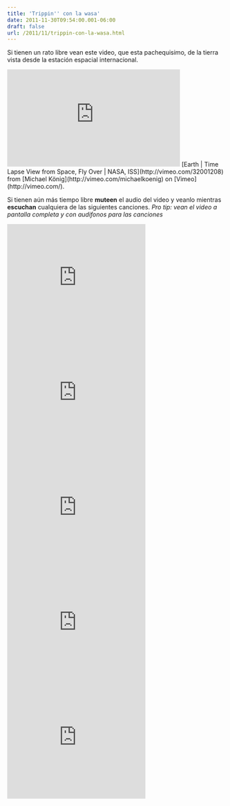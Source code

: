 ```yaml
---
title: 'Trippin'' con la wasa'
date: 2011-11-30T09:54:00.001-06:00
draft: false
url: /2011/11/trippin-con-la-wasa.html
---
```


Si tienen un rato libre vean este video, que esta pachequisimo, de la tierra vista desde la estación espacial internacional.  
<iframe allowfullscreen="" frameborder="0" height="225" mozallowfullscreen="" src="http://player.vimeo.com/video/32001208?title=0&amp;byline=0&amp;portrait=0" webkitallowfullscreen="" width="400"></iframe>  
[Earth | Time Lapse View from Space, Fly Over | NASA, ISS](http://vimeo.com/32001208) from [Michael König](http://vimeo.com/michaelkoenig) on [Vimeo](http://vimeo.com/).  
  
  
Si tienen aún más tiempo libre **muteen** el audio del video y veanlo mientras **escuchan** cualquiera de las siguientes canciones. _Pro tip: vean el video a pantalla completa y con audifonos para las canciones_  
  
  

 <object class="BLOGGER-youtube-video" classid="clsid:D27CDB6E-AE6D-11cf-96B8-444553540000" codebase="http://download.macromedia.com/pub/shockwave/cabs/flash/swflash.cab#version=6,0,40,0" data-thumbnail-src="http://3.gvt0.com/vi/imamcajBEJs/0.jpg" height="266" width="320">
<param name="movie" value="http://www.youtube.com/v/imamcajBEJs&amp;fs=1&amp;source=uds"> 
<param name="bgcolor" value="#FFFFFF"> 
<embed width="320" height="266" src="http://www.youtube.com/v/imamcajBEJs&amp;fs=1&amp;source=uds" type="application/x-shockwave-flash">
</object> 

  
  

 <object class="BLOGGER-youtube-video" classid="clsid:D27CDB6E-AE6D-11cf-96B8-444553540000" codebase="http://download.macromedia.com/pub/shockwave/cabs/flash/swflash.cab#version=6,0,40,0" data-thumbnail-src="http://2.gvt0.com/vi/s9MszVE7aR4/0.jpg" height="266" width="320">
<param name="movie" value="http://www.youtube.com/v/s9MszVE7aR4&amp;fs=1&amp;source=uds"> 
<param name="bgcolor" value="#FFFFFF"> 
<embed width="320" height="266" src="http://www.youtube.com/v/s9MszVE7aR4&amp;fs=1&amp;source=uds" type="application/x-shockwave-flash">
</object> 

  
  

 <object class="BLOGGER-youtube-video" classid="clsid:D27CDB6E-AE6D-11cf-96B8-444553540000" codebase="http://download.macromedia.com/pub/shockwave/cabs/flash/swflash.cab#version=6,0,40,0" data-thumbnail-src="http://2.gvt0.com/vi/bV-hSgL1R74/0.jpg" height="266" width="320">
<param name="movie" value="http://www.youtube.com/v/bV-hSgL1R74&amp;fs=1&amp;source=uds"> 
<param name="bgcolor" value="#FFFFFF"> 
<embed width="320" height="266" src="http://www.youtube.com/v/bV-hSgL1R74&amp;fs=1&amp;source=uds" type="application/x-shockwave-flash">
</object> 

  
  
  

 <object class="BLOGGER-youtube-video" classid="clsid:D27CDB6E-AE6D-11cf-96B8-444553540000" codebase="http://download.macromedia.com/pub/shockwave/cabs/flash/swflash.cab#version=6,0,40,0" data-thumbnail-src="http://2.gvt0.com/vi/D67kmFzSh_o/0.jpg" height="266" width="320">
<param name="movie" value="http://www.youtube.com/v/D67kmFzSh_o&amp;fs=1&amp;source=uds"> 
<param name="bgcolor" value="#FFFFFF"> 
<embed width="320" height="266" src="http://www.youtube.com/v/D67kmFzSh_o&amp;fs=1&amp;source=uds" type="application/x-shockwave-flash">
</object> 

  
  

 <object class="BLOGGER-youtube-video" classid="clsid:D27CDB6E-AE6D-11cf-96B8-444553540000" codebase="http://download.macromedia.com/pub/shockwave/cabs/flash/swflash.cab#version=6,0,40,0" data-thumbnail-src="http://2.gvt0.com/vi/PN9n1bAahg4/0.jpg" height="266" width="320">
<param name="movie" value="http://www.youtube.com/v/PN9n1bAahg4&amp;fs=1&amp;source=uds"> 
<param name="bgcolor" value="#FFFFFF"> 
<embed width="320" height="266" src="http://www.youtube.com/v/PN9n1bAahg4&amp;fs=1&amp;source=uds" type="application/x-shockwave-flash">
</object>